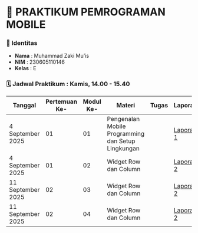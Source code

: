 # 📱 PRAKTIKUM PEMROGRAMAN MOBILE

### 👤 Identitas
- **Nama**  : Muhammad Zaki Mu’is  
- **NIM**   : 230605110146  
- **Kelas** : E

### 🗓️ Jadwal Praktikum : Kamis, 14.00 - 15.40 
| Tanggal           | Pertemuan Ke- | Modul Ke- | Materi                                             | Tugas                                                                 | Laporan                                                                 |
|-------------------|---------------|-------|----------------------------------------------------|----------------------------------------------------------------------|------------------------------------------------------------------------|
| 4 September 2025  | 01             | 01     | Pengenalan Mobile Programming dan Setup Lingkungan |                                                                      | [Laporan 1]() |
| 4 September 2025 | 01             | 02     | Widget Row dan Column                              |                                                                      | [Laporan 2]() |
| 11 September 2025 | 02             | 03     | Widget Row dan Column                              |                                                                      | [Laporan 2]() |
| 11 September 2025 | 02             | 04     | Widget Row dan Column                              |                                                                      | [Laporan 2]() |

<!--
**zakimuis28/zakimuis28** is a ✨ _special_ ✨ repository because its `README.md` (this file) appears on your GitHub profile.

Here are some ideas to get you started:

- 🔭 I’m currently working on ...
- 🌱 I’m currently learning ...
- 👯 I’m looking to collaborate on ...
- 🤔 I’m looking for help with ...
- 💬 Ask me about ...
- 📫 How to reach me: ...
- 😄 Pronouns: ...
- ⚡ Fun fact: ...
-->
